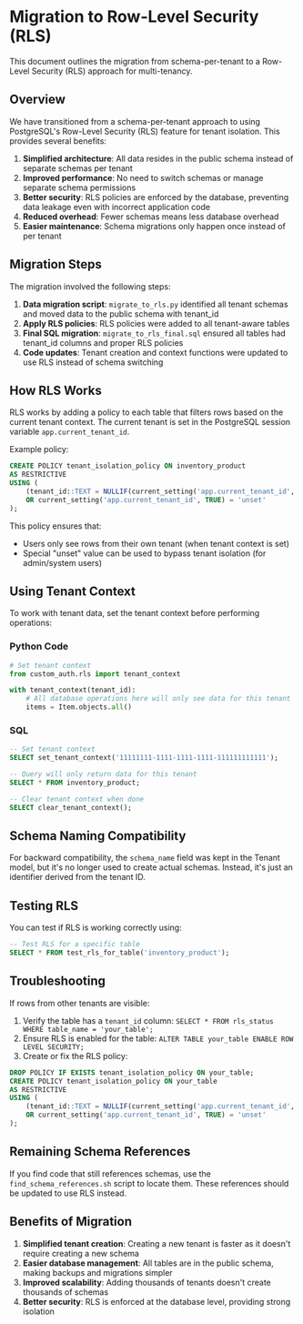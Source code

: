 # Migration to Row-Level Security (RLS)

This document outlines the migration from schema-per-tenant to a Row-Level Security (RLS) approach for multi-tenancy.

## Overview

We have transitioned from a schema-per-tenant approach to using PostgreSQL's Row-Level Security (RLS) feature for tenant isolation. This provides several benefits:

1. **Simplified architecture**: All data resides in the public schema instead of separate schemas per tenant
2. **Improved performance**: No need to switch schemas or manage separate schema permissions
3. **Better security**: RLS policies are enforced by the database, preventing data leakage even with incorrect application code
4. **Reduced overhead**: Fewer schemas means less database overhead
5. **Easier maintenance**: Schema migrations only happen once instead of per tenant

## Migration Steps

The migration involved the following steps:

1. **Data migration script**: `migrate_to_rls.py` identified all tenant schemas and moved data to the public schema with tenant_id
2. **Apply RLS policies**: RLS policies were added to all tenant-aware tables
3. **Final SQL migration**: `migrate_to_rls_final.sql` ensured all tables had tenant_id columns and proper RLS policies
4. **Code updates**: Tenant creation and context functions were updated to use RLS instead of schema switching

## How RLS Works

RLS works by adding a policy to each table that filters rows based on the current tenant context. The current tenant is set in the PostgreSQL session variable `app.current_tenant_id`.

Example policy:

```sql
CREATE POLICY tenant_isolation_policy ON inventory_product
AS RESTRICTIVE
USING (
    (tenant_id::TEXT = NULLIF(current_setting('app.current_tenant_id', TRUE), 'unset'))
    OR current_setting('app.current_tenant_id', TRUE) = 'unset'
);
```

This policy ensures that:
- Users only see rows from their own tenant (when tenant context is set)
- Special "unset" value can be used to bypass tenant isolation (for admin/system users)

## Using Tenant Context

To work with tenant data, set the tenant context before performing operations:

### Python Code

```python
# Set tenant context
from custom_auth.rls import tenant_context

with tenant_context(tenant_id):
    # All database operations here will only see data for this tenant
    items = Item.objects.all()
```

### SQL

```sql
-- Set tenant context
SELECT set_tenant_context('11111111-1111-1111-1111-111111111111');

-- Query will only return data for this tenant
SELECT * FROM inventory_product;

-- Clear tenant context when done
SELECT clear_tenant_context();
```

## Schema Naming Compatibility

For backward compatibility, the `schema_name` field was kept in the Tenant model, but it's no longer used to create actual schemas. Instead, it's just an identifier derived from the tenant ID.

## Testing RLS

You can test if RLS is working correctly using:

```sql
-- Test RLS for a specific table
SELECT * FROM test_rls_for_table('inventory_product');
```

## Troubleshooting

If rows from other tenants are visible:

1. Verify the table has a `tenant_id` column: `SELECT * FROM rls_status WHERE table_name = 'your_table';`
2. Ensure RLS is enabled for the table: `ALTER TABLE your_table ENABLE ROW LEVEL SECURITY;`
3. Create or fix the RLS policy:

```sql
DROP POLICY IF EXISTS tenant_isolation_policy ON your_table;
CREATE POLICY tenant_isolation_policy ON your_table
AS RESTRICTIVE
USING (
    (tenant_id::TEXT = NULLIF(current_setting('app.current_tenant_id', TRUE), 'unset'))
    OR current_setting('app.current_tenant_id', TRUE) = 'unset'
);
```

## Remaining Schema References

If you find code that still references schemas, use the `find_schema_references.sh` script to locate them. These references should be updated to use RLS instead.

## Benefits of Migration

1. **Simplified tenant creation**: Creating a new tenant is faster as it doesn't require creating a new schema
2. **Easier database management**: All tables are in the public schema, making backups and migrations simpler
3. **Improved scalability**: Adding thousands of tenants doesn't create thousands of schemas
4. **Better security**: RLS is enforced at the database level, providing strong isolation 